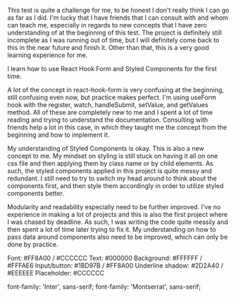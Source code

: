 <!-- Introduction -->

This test is quite a challenge for me, to be honest I don't really think I can go as far as I did. I'm lucky that I have friends that I can consult with and whom can teach me, especially in regards to new concepts that I have zero understanding of at the beginning of this test. The project is definitely still incomplete as I was running out of time, but I will definitely come back to this in the near future and finish it. Other than that, this is a very good learning experience for me.

<!-- What did I learn -->

I learn how to use React Hook Form and Styled Components for the first time.

A lot of the concept in react-hook-form is very confusing at the beginning, still confusing even now, but practice makes perfect.
I'm using useForm hook with the register, watch, handleSubmit, setValue, and getValues method. All of these are completely new to me and I spent a lot of time reading and trying to understand the documentation. Consulting with friends help a lot in this case, in which they taught me the concept from the beginning and how to implement it.

My understanding of Styled Components is okay. This is also a new concept to me. My mindset on styling is still stuck on having it all on one css file and then applying them by class name or by child elements. As such, the styled components applied in this project is quite messy and redundant. I still need to try to switch my head around to think about the components first, and then style them accordingly in order to utilize styled components better.

<!-- What else can be improved -->

Modularity and readability especially need to be further improved. I've no experience in making a lot of projects and this is also the first project where I was chased by deadline. As such, I was writing the code quite messily and then spent a lot of time later trying to fix it. My understanding on how to pass data around components also need to be improved, which can only be done by practice.

<!-- Color scheme -->

Font: #FF8A00 / #CCCCCC
Text: #000000
Background: #FFFFFF / #FFFAE6
Input/button: #1BD97B / #FF8A00
Underline shadow: #2D2A40 / #EEEEEE
Placeholder: #CCCCCC

<!-- Font -->

font-family: 'Inter', sans-serif;
font-family: 'Montserrat', sans-serif;
